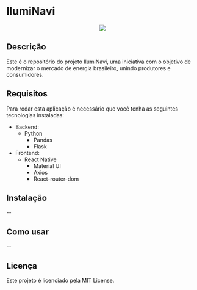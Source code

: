 # IlumiNavi

<p align="center">
  <a href="https://github.com/ptk-trindade/hackathon-navi" target="_blank">
    <img src="https://cdn.discordapp.com/attachments/971169761062953012/983113885932478504/unknown.png">
  </a>
</p>

## Descrição

Este é o repositório do projeto IlumiNavi, uma iniciativa com o objetivo de modernizar o mercado de energia brasileiro, unindo produtores e consumidores.

## Requisitos

Para rodar esta aplicação é necessário que você tenha as seguintes tecnologias instaladas:
- Backend:
  - Python
    - Pandas
    - Flask
- Frontend:
  - React Native
    - Material UI
    - Axios 
    - React-router-dom

## Instalação

--

## Como usar

--

## Licença

Este projeto é licenciado pela MIT License.
